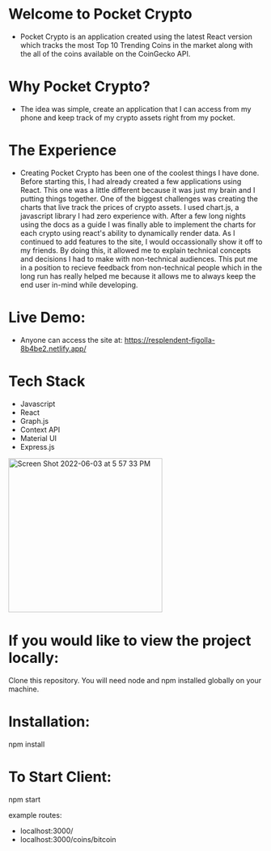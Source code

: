 # Welcome to Pocket Crypto 

- Pocket Crypto is an application created using the latest React version which tracks the most Top 10 Trending Coins in the market along with the all of the coins available on the CoinGecko API. 

# Why Pocket Crypto? 

- The idea was simple, create an application that I can access from my phone and keep track of my crypto assets right from my pocket. 

# The Experience 

- Creating Pocket Crypto has been one of the coolest things I have done. Before starting this, I had already created a few applications using React. This one was a little different because it was just my brain and I putting things together. One of the biggest challenges was creating the charts that live track the prices of crypto assets. I used chart.js, a javascript library I had zero experience with. After a few long nights using the docs as a guide I was finally able to implement the charts for each crypto using react's ability to dynamically render data. As I continued to add features to the site, I would occassionally show it off to my friends. By doing this, it allowed me to explain technical concepts and decisions I had to make with non-technical audiences. This put me in a position to recieve feedback from non-technical people which in the long run has really helped me because it allows me to always keep the end user in-mind while developing.

# Live Demo: 
 - Anyone can access the site at: https://resplendent-figolla-8b4be2.netlify.app/

# Tech Stack

- Javascript 
- React 
- Graph.js 
- Context API 
- Material UI 
- Express.js 


<img width="304" alt="Screen Shot 2022-06-03 at 5 57 33 PM" src="https://user-images.githubusercontent.com/90358616/171970530-a7c37808-a60a-4aa9-b501-ad5a4266e72f.png">


# If you would like to view the project locally: 

Clone this repository. You will need node and npm installed globally on your machine.

# Installation:

npm install

# To Start Client:

npm start

example routes: 
- localhost:3000/ 
- localhost:3000/coins/bitcoin
